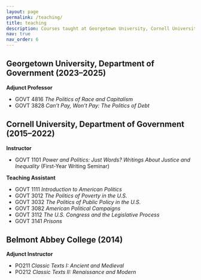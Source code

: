 ```yaml
---
layout: page
permalink: /teaching/
title: teaching
description: Courses taught at Georgetown University, Cornell University, and Belmont Abbey College.
nav: true
nav_order: 6
---
```


## Georgetown University, Department of Government (2023–2025)
**Adjunct Professor**  
- GOVT 4816 *The Politics of Race and Capitalism*  
- GOVT 3828 *Can’t Pay, Won’t Pay: The Politics of Debt*

## Cornell University, Department of Government (2015–2022)
**Instructor**  
- GOVT 1101 *Power and Politics: Just Words? Writings About Justice and Inequality* (First-Year Writing Seminar)

**Teaching Assistant**  
- GOVT 1111 *Introduction to American Politics*  
- GOVT 3012 *The Politics of Poverty in the U.S.*  
- GOVT 3032 *The Politics of Public Policy in the U.S.*  
- GOVT 3082 *American Political Campaigns*  
- GOVT 3112 *The U.S. Congress and the Legislative Process*  
- GOVT 3141 *Prisons*

## Belmont Abbey College (2014)
**Adjunct Instructor**  
- PO211 *Classic Texts I: Ancient and Medieval*  
- PO212 *Classic Texts II: Renaissance and Modern*
